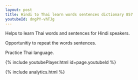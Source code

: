 ```yaml
---
layout: post
title: Hindi to Thai learn words sentences dictionary 857 
youtubeId: dngPY-vhTJg
---
```

 
 
Helps to learn Thai words and sentences for Hindi speakers.

Opportunitiy to repeat the words sentences. 

Practice Thai language. 
 
{% include youtubePlayer.html id=page.youtubeId %}
 
 
{% include analytics.html %}
